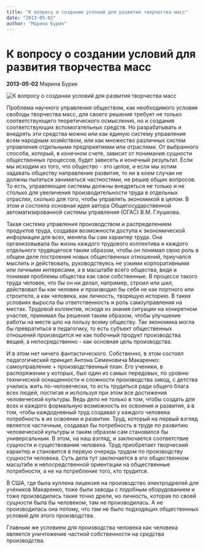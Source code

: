 ```yaml
---
title: "К вопросу о создании условий для развития творчества масс"
date: "2013-05-02"
author: "Марина Бурик"
---
```


# К вопросу о создании условий для развития творчества масс

**2013-05-02** Марина Бурик

![К вопросу о создании условий для развития творчества масс](http://www.rastut-goda.ru/images/image/image1/children_makarenko.jpg)

Проблема научного управления обществом, как необходимого условия свободы творчества масс, для своего решения требует не только соответствующего теоретического осмысления, но и создания соответствующих вспомогательных средств. Но разрабатывать и внедрять эти средства можно или как единую систему управления всем народным хозяйством, или как множество различных систем управления отдельными предприятиями или отраслями. От выбранного способа, который, в конечном счете, зависит от понимания сущности общественных процессов, будет зависеть и конечный результат. Если мы исходим из того, что общество - это целое, и если мы хотим задавать обществу направление развития, то ни в коем случаи не должны пытаться заниматься частностями, не решив общих вопросов. То есть, управляющие системы должны внедряться не только и не столько для увеличения производительности труда в отдельных отраслях, сколько для того, чтобы управлять экономикой в целом. В этом и состояла основная идея автора Общегосударственной автоматизированной системы управления (ОГАС) В.М. Глушкова.

Такая система управления производством и распределением продуктов труда, создавая возможности доступа к экономической информации для всех, меняла бы сам характер труда. Она организовывала бы жизнь каждого трудового коллектива и каждого отдельного трудящегося таким образом, чтобы он понимал свою роль в общем деле построения новых общественных отношений, приучался мыслить и действовать, руководствуясь не узкими корпоративными или личными интересами, а в масштабе всего общества, видя и понимая проблемы общества как свои собственные. В процессе такого труда человек, что бы он ни делал, например, строил или шил, действовал бы как человек и производил бы себя не как портного или строителя, а как человека, как личность, творящую историю. В таких условиях выросла бы ответственность и роль самоуправления на местах. Трудовой коллектив, исходя из знания ситуации на конкретном участке, принимал бы решения таким образом, чтобы улучшение работы на месте шло на пользу всему обществу. Так экономика могла бы превратиться в педагогику, то есть субъект общественных отношений производится не как побочный продукт производства вещей, а непосредственно - как основная цель производства.

И в этом нет ничего фантастического. Собственно, в этом состоял педагогический принцип Антона Семеновича Макаренко: самоуправление + производственный план. Его ученики, в распоряжении у которых, был один из самых передовых, по уровню технической оснащенности и сложности производства завод, с детства учились жить по-человечески, то есть трудиться ради общего блага всех людей, постигая и используя при этом все достижения человеческой культуры. Ведь дело не только в том, чтобы создать для всех и каждого формальную возможность их освоения и развития, а в том, чтобы каждодневный труд создавал у каждого человека потребность в их освоении и развитии. Труд, который на первый взгляд является частичным, создавал бы потребность в труде по развитию человеческой культуры и таким образом сам становился бы универсальным. В этом, на наш взгляд, и заключается соответствие сущности и существования человека. Труд приобретает творческий характер и становится в первую очередь трудом по производству сущности человека. Суть дела тут заключается в его общественном масштабе и непосредственной ориентации на общественные потребности, а не на потребление того, кто трудится.

В США, где была куплена лицензия на производство электродрелей для учеников Макаренко, тоже были заводы с подобным оборудованием и тоже производились такие точно дрели, но личность, которая по своей сущности была бы человеком, там не производилась. А не производилась она потому, что там не было подходящих общественных условий для этого производства.

Главным же условием для производства человека как человека является уничтожение частной собственности на средства производства.